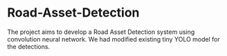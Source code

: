 # Road-Asset-Detection
The project aims to develop a Road Asset Detection system using convolution neural network. We had modified existing tiny YOLO model for the detections.
